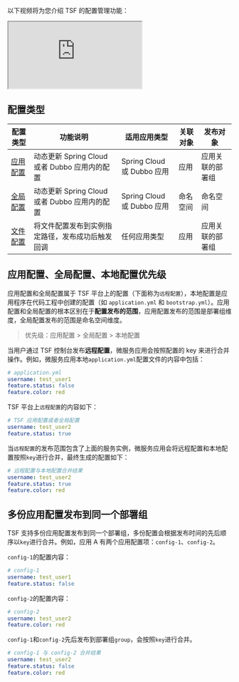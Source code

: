 以下视频将为您介绍 TSF 的配置管理功能：
<div class="doc-video-mod"><iframe src="https://cloud.tencent.com/edu/learning/quick-play/2038-24381?source=gw.doc.media&withPoster=1&notip=1"></iframe></div>

## 配置类型

| 配置类型 | 功能说明                                         | 适用应用类型               | 关联对象 |发布对象 |
| -------- | ------------------------------------------------ | -------------------------- | -------- |-------- |
| [应用配置](https://cloud.tencent.com/document/product/649/15539) | 动态更新 Spring Cloud 或者 Dubbo 应用内的配置    | Spring Cloud 或 Dubbo 应用 | 应用 |应用关联的部署组   |
| [全局配置](https://cloud.tencent.com/document/product/649/17827) | 动态更新 Spring Cloud 或者 Dubbo 应用内的配置    | Spring Cloud 或 Dubbo 应用 |命名空间| 命名空间 |
| [文件配置](https://cloud.tencent.com/document/product/649/30825) | 将文件配置发布到实例指定路径，发布成功后触发回调 | 任何应用类型       |应用        | 应用关联的部署组  |



## 应用配置、全局配置、本地配置优先级

应用配置和全局配置属于 TSF 平台上的配置（下面称为`远程配置`），本地配置是应用程序在代码工程中创建的配置（如 `application.yml` 和 `bootstrap.yml`）。应用配置和全局配置的根本区别在于**配置发布的范围**，应用配置发布的范围是部署组维度，全局配置发布的范围是命名空间维度。
>优先级：应用配置 > 全局配置 > 本地配置

当用户通过 TSF 控制台发布**远程配置**，微服务应用会按照配置的 key 来进行合并操作。例如，微服务应用本地`application.yml`配置文件的内容中包括：
```yaml
# application.yml
username: test_user1
feature.status: false
feature.color: red
```

TSF 平台上`远程配置`的内容如下：
```yaml
# TSF 应用配置或者全局配置
username: test_user2
feature.status: true
```

当`远程配置`的发布范围包含了上面的服务实例，微服务应用会将远程配置和本地配置按照`key`进行合并，最终生成的配置如下：
```yaml
# 远程配置与本地配置合并结果
username: test_user2
feature.status: true
feature.color: red
```



## 多份应用配置发布到同一个部署组
TSF 支持多份应用配置发布到同一个部署组，多份配置会根据发布时间的先后顺序以`key`进行合并。例如，应用 A 有两个应用配置项：`config-1`、`config-2`。

`config-1`的配置内容：

```yaml
# config-1
username: test_user1
feature.status: false
```

`config-2`的配置内容：

```yaml
# config-2
username: test_user2
feature.color: red
```

 `config-1`和`config-2`先后发布到部署组`group`，会按照`key`进行合并。

```yaml
# config-1 与 config-2 合并结果
username: test_user2
feature.status: false
feature.color: red
```


